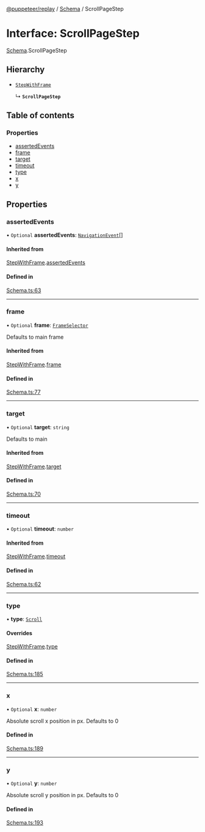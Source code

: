[@puppeteer/replay](../README.md) / [Schema](../modules/Schema.md) / ScrollPageStep

# Interface: ScrollPageStep

[Schema](../modules/Schema.md).ScrollPageStep

## Hierarchy

- [`StepWithFrame`](Schema.StepWithFrame.md)

  ↳ **`ScrollPageStep`**

## Table of contents

### Properties

- [assertedEvents](Schema.ScrollPageStep.md#assertedevents)
- [frame](Schema.ScrollPageStep.md#frame)
- [target](Schema.ScrollPageStep.md#target)
- [timeout](Schema.ScrollPageStep.md#timeout)
- [type](Schema.ScrollPageStep.md#type)
- [x](Schema.ScrollPageStep.md#x)
- [y](Schema.ScrollPageStep.md#y)

## Properties

### assertedEvents

• `Optional` **assertedEvents**: [`NavigationEvent`](Schema.NavigationEvent.md)[]

#### Inherited from

[StepWithFrame](Schema.StepWithFrame.md).[assertedEvents](Schema.StepWithFrame.md#assertedevents)

#### Defined in

[Schema.ts:63](https://github.com/puppeteer/replay/blob/main/src/Schema.ts#L63)

---

### frame

• `Optional` **frame**: [`FrameSelector`](../modules/Schema.md#frameselector)

Defaults to main frame

#### Inherited from

[StepWithFrame](Schema.StepWithFrame.md).[frame](Schema.StepWithFrame.md#frame)

#### Defined in

[Schema.ts:77](https://github.com/puppeteer/replay/blob/main/src/Schema.ts#L77)

---

### target

• `Optional` **target**: `string`

Defaults to main

#### Inherited from

[StepWithFrame](Schema.StepWithFrame.md).[target](Schema.StepWithFrame.md#target)

#### Defined in

[Schema.ts:70](https://github.com/puppeteer/replay/blob/main/src/Schema.ts#L70)

---

### timeout

• `Optional` **timeout**: `number`

#### Inherited from

[StepWithFrame](Schema.StepWithFrame.md).[timeout](Schema.StepWithFrame.md#timeout)

#### Defined in

[Schema.ts:62](https://github.com/puppeteer/replay/blob/main/src/Schema.ts#L62)

---

### type

• **type**: [`Scroll`](../enums/Schema.StepType.md#scroll)

#### Overrides

[StepWithFrame](Schema.StepWithFrame.md).[type](Schema.StepWithFrame.md#type)

#### Defined in

[Schema.ts:185](https://github.com/puppeteer/replay/blob/main/src/Schema.ts#L185)

---

### x

• `Optional` **x**: `number`

Absolute scroll x position in px. Defaults to 0

#### Defined in

[Schema.ts:189](https://github.com/puppeteer/replay/blob/main/src/Schema.ts#L189)

---

### y

• `Optional` **y**: `number`

Absolute scroll y position in px. Defaults to 0

#### Defined in

[Schema.ts:193](https://github.com/puppeteer/replay/blob/main/src/Schema.ts#L193)
